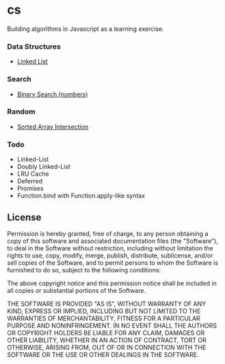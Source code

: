 # cs

Building algorithms in Javascript as a learning exercise.

### Data Structures

- [Linked List](/data-structures/linked-list.js)

### Search

- [Binary Search (numbers)](/search/binary.js)

### Random

- [Sorted Array Intersection](/array-intersection/sorted.js)

### Todo

- Linked-List
- Doubly Linked-List
- LRU Cache
- Deferred
- Promises
- Function.bind with Function.apply-like syntax

## License

Permission is hereby granted, free of charge, to any person obtaining a copy of this software and associated documentation files (the "Software"), to deal in the Software without restriction, including without limitation the rights to use, copy, modify, merge, publish, distribute, sublicense, and/or sell copies of the Software, and to permit persons to whom the Software is furnished to do so, subject to the following conditions:

The above copyright notice and this permission notice shall be included in all copies or substantial portions of the Software.

THE SOFTWARE IS PROVIDED "AS IS", WITHOUT WARRANTY OF ANY KIND, EXPRESS OR IMPLIED, INCLUDING BUT NOT LIMITED TO THE WARRANTIES OF MERCHANTABILITY, FITNESS FOR A PARTICULAR PURPOSE AND NONINFRINGEMENT. IN NO EVENT SHALL THE AUTHORS OR COPYRIGHT HOLDERS BE LIABLE FOR ANY CLAIM, DAMAGES OR OTHER LIABILITY, WHETHER IN AN ACTION OF CONTRACT, TORT OR OTHERWISE, ARISING FROM, OUT OF OR IN CONNECTION WITH THE SOFTWARE OR THE USE OR OTHER DEALINGS IN THE SOFTWARE.